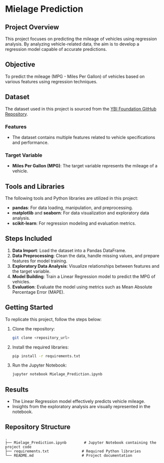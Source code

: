 # Mielage Prediction

## Project Overview
This project focuses on predicting the mileage of vehicles using regression analysis. By analyzing vehicle-related data, the aim is to develop a regression model capable of accurate predictions.

## Objective
To predict the mileage (MPG - Miles Per Gallon) of vehicles based on various features using regression techniques.

## Dataset
The dataset used in this project is sourced from the [YBI Foundation GitHub Repository](https://github.com/YBI-Foundation/Dataset/raw/main/MPG.csv).

### Features
- The dataset contains multiple features related to vehicle specifications and performance.

### Target Variable
- **Miles Per Gallon (MPG)**: The target variable represents the mileage of a vehicle.

## Tools and Libraries
The following tools and Python libraries are utilized in this project:
- **pandas**: For data loading, manipulation, and preprocessing.
- **matplotlib** and **seaborn**: For data visualization and exploratory data analysis.
- **scikit-learn**: For regression modeling and evaluation metrics.

## Steps Included
1. **Data Import**: Load the dataset into a Pandas DataFrame.
2. **Data Preprocessing**: Clean the data, handle missing values, and prepare features for model training.
3. **Exploratory Data Analysis**: Visualize relationships between features and the target variable.
4. **Model Building**: Train a Linear Regression model to predict the MPG of vehicles.
5. **Evaluation**: Evaluate the model using metrics such as Mean Absolute Percentage Error (MAPE).

## Getting Started
To replicate this project, follow the steps below:

1. Clone the repository:
    ```bash
    git clone <repository_url>
    ```
2. Install the required libraries:
    ```bash
    pip install -r requirements.txt
    ```
3. Run the Jupyter Notebook:
    ```bash
    jupyter notebook Mielage_Prediction.ipynb
    ```

## Results
- The Linear Regression model effectively predicts vehicle mileage.
- Insights from the exploratory analysis are visually represented in the notebook.

## Repository Structure
```
.
├── Mielage_Prediction.ipynb        # Jupyter Notebook containing the project code
├── requirements.txt               # Required Python libraries
└── README.md                      # Project documentation
```
